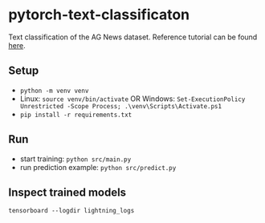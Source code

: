 # pytorch-text-classificaton

Text classification of the AG News dataset. Reference tutorial can be found [here](https://pytorch.org/tutorials/beginner/text_sentiment_ngrams_tutorial.html).

## Setup

- `python -m venv venv`
- Linux: `source venv/bin/activate` OR Windows: `Set-ExecutionPolicy Unrestricted -Scope Process; .\venv\Scripts\Activate.ps1`
- `pip install -r requirements.txt`

## Run

- start training: `python src/main.py`
- run prediction example: `python src/predict.py`

## Inspect trained models

`tensorboard --logdir lightning_logs`